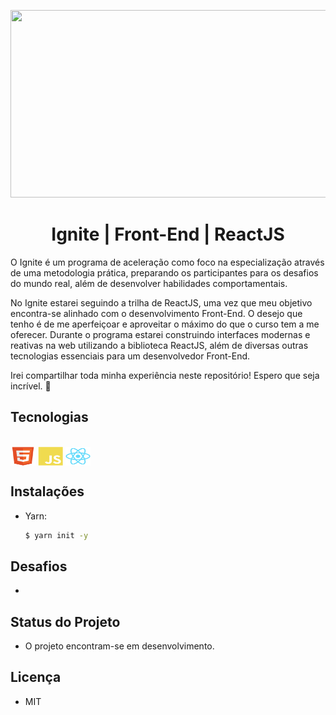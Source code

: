 <p align="center"> 

<img src="https://user-images.githubusercontent.com/60404990/134786614-9ad16e14-321d-4c15-ad01-f0554530bf45.png" width="750" height="300"> 
</p>

<h1 align="center">  Ignite | Front-End | ReactJS </h1>

O Ignite é um programa de aceleração como foco na especialização através de uma metodologia prática, preparando os participantes para os desafios do mundo real, além de desenvolver habilidades comportamentais.

No Ignite estarei seguindo a trilha de ReactJS, uma vez que meu objetivo encontra-se alinhado com o desenvolvimento Front-End. O desejo que tenho é de me aperfeiçoar e aproveitar o máximo do que o curso tem a me oferecer. Durante o programa estarei construindo interfaces modernas e reativas na web utilizando a biblioteca ReactJS, além de diversas outras tecnologias essenciais para um desenvolvedor Front-End.

Irei compartilhar toda minha experiência neste repositório! Espero que seja incrível. 💜

## Tecnologias
 <div style="display: inline_block"><br>
  <img align="center" alt="HTML" height="30" width="40" src="https://raw.githubusercontent.com/devicons/devicon/master/icons/html5/html5-original.svg">
  <img align="center" alt="Js" height="30" width="40" src="https://raw.githubusercontent.com/devicons/devicon/master/icons/javascript/javascript-plain.svg">
  <img align="center" alt="React" height="30" width="40" src="https://raw.githubusercontent.com/devicons/devicon/master/icons/react/react-original.svg">
 </div>
  
## Instalações

 - Yarn:
    ```bash
   $ yarn init -y
 
## Desafios 
-

## Status do Projeto
- O projeto encontram-se em desenvolvimento.

## Licença
- MIT
